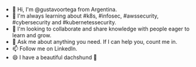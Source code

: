 - 👋 Hi, I'm @gustavoortega from Argentina.
- 🌱 I'm always learning about #k8s, #infosec, #awssecurity, #cybersecurity and #kubernetessecurity. 
- 👯 I'm looking to collaborate and share knowledge with people eager to learn and grow.
- 💬 Ask me about anything you need. If I can help you, count me in.
- 📫 Follow me on LinkedIn. 
- 😄 I have a beautiful dachshund :dog:
